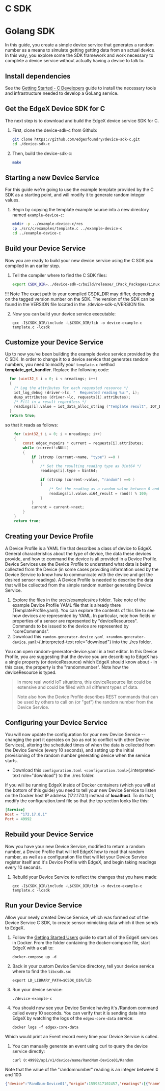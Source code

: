 # C SDK

# Golang SDK

In this guide, you create a simple device service that generates a
random number as a means to simulate getting getting data from an actual device. In this way, you explore some the SDK framework and work necessary to complete a device service without actually having a device to talk to.

## Install dependencies

See the [Getting Started - C Developers](Ch-GettingStartedCDevelopers) guide to install the necessary tools and infrastructure needed to develop a GoLang service.

## Get the EdgeX Device SDK for C

The next step is to download and build the EdgeX device service SDK for C.

1.  First, clone the device-sdk-c from Github:
    ``` bash
    git clone https://github.com/edgexfoundry/device-sdk-c.git
    cd ./device-sdk-c
    ```

2.  Then, build the device-sdk-c:
    ``` bash
    make
    ```

## Starting a new Device Service

For this guide we're going to use the example template provided by the
C SDK as a starting point, and will modify it to generate random integer
values.

1.  Begin by copying the template example source into a new directory
    named `example-device-c`:
    ``` bash
    mkdir -p ../example-device-c/res
    cp ./src/c/examples/template.c ../example-device-c
    cd ../example-device-c
    ```

## Build your Device Service

Now you are ready to build your new device service using the C SDK you
compiled in an earlier step.

1.  Tell the compiler where to find the C SDK files:
    ``` bash
    export CSDK_DIR=../device-sdk-c/build/release/_CPack_Packages/Linux/TGZ/csdk-1.3.0
    ```

!!! Note
    The exact path to your compiled CSDK_DIR may differ, depending on the tagged version number on the SDK.  The version of the SDK can be found in the VERSION file located in the ./device-sdk-c/VERSION file.

2.  Now you can build your device service executable:

        gcc -I$CSDK_DIR/include -L$CSDK_DIR/lib -o device-example-c template.c -lcsdk

## Customize your Device Service

Up to now you've been building the example device service provided by
the C SDK. In order to change it to a device service that generates
random numbers, you need to modify your `template.c` method
**template\_get\_handler**.  Replace the following code:

``` c
  for (uint32_t i = 0; i < nreadings; i++)
  {
    /* Log the attributes for each requested resource */
    iot_log_debug (driver->lc, "  Requested reading %u:", i);
    dump_attributes (driver->lc, requests[i].attributes);
    /* Fill in a result regardless */
    readings[i].value = iot_data_alloc_string ("Template result", IOT_DATA_REF);
  }
  return true;
```

so that it reads as follows:

``` c
    for (uint32_t i = 0; i < nreadings; i++)
    {
        const edgex_nvpairs * current = requests[i].attributes;
        while (current!=NULL)
        {
            if (strcmp (current->name, "type") ==0 )
            {
                /* Set the resulting reading type as Uint64 */
                readings[i].type = Uint64;

                if (strcmp (current->value, "random") ==0 )
                {
                    /* Set the reading as a random value between 0 and 100 */
                    readings[i].value.ui64_result = rand() % 100;
                }
            }
            current = current->next;
        }
    }
    return true;
```

## Creating your Device Profile

A Device Profile is a YAML file that describes a class of device to
EdgeX. General characteristics about the type of device, the data these
devices provide, and how to command the device is all provided in a
Device Profile. Device Services use the Device Profile to understand
what data is being collected from the Device (in some cases providing
information used by the Device Service to know how to communicate with
the device and get the desired sensor readings). A Device Profile is
needed to describe the data that will be collected from the simple
random number generating Device Service.

1.  Explore the files in the src/c/examples/res folder. Take note of the
    example Device Profile YAML file that is already there
    (TemplateProfile.yaml). You can explore the contents of this file to
    see how devices are represented by YAML. In particular, note how
    fields or properties of a sensor are represented by
    "deviceResources". Commands to be issued to the device are
    represented by "coreCommands".
2.  Download this
    `random-generator-device.yaml <random-generator-device.yaml>`{.interpreted-text
    role="download"} into the ./res folder.

You can open random-generator-device.yaml in a text editor. In this
Device Profile, you are suggesting that the device you are describing to
EdgeX has a single property (or deviceResource) which EdgeX should know
about - in this case, the property is the "randomnumber". Note how the
deviceResource is typed.

> In more real world IoT situations, this deviceResource list could be
> extensive and could be filled with all different types of data.
>
> Note also how the Device Profile describes REST commands that can be
> used by others to call on (or "get") the random number from the Device
> Service.

## Configuring your Device Service

You will now update the configuration for your new Device Service --
changing the port it operates on (so as not to conflict with other
Device Services), altering the scheduled times of when the data is
collected from the Device Service (every 10 seconds), and setting up the
initial provisioning of the random number generating device when the
service starts.

-   Download this
    `configuration.toml <configuration.toml>`{.interpreted-text
    role="download"} to the ./res folder.

If you will be running EdgeX inside of Docker containers (which you will
at the bottom of this guide) you need to tell your new Device Service to
listen on the Docker host IP address (172.17.0.1) instead of
**localhost**. To do that, modify the configuration.toml file so that
the top section looks like this:

``` toml
[Service]
Host = "172.17.0.1"
Port = 49992
```

## Rebuild your Device Service

Now you have your new Device Service, modified to return a random
number, a Device Profile that will tell EdgeX how to read that random
number, as well as a configuration file that will let your Device
Service register itself and it's Device Profile with EdgeX, and begin
taking readings every 10 seconds.

1.  Rebuild your Device Service to reflect the changes that you have
    made:

        gcc -I$CSDK_DIR/include -L$CSDK_DIR/lib -o device-example-c template.c -lcsdk

## Run your Device Service

Allow your newly created Device Service, which was formed out of the
Device Service C SDK, to create sensor mimicking data which it then
sends to EdgeX.

1.  Follow the [Getting Started Users](./Ch-GettingStartedUsers.md)
    guide to start all of the EdgeX services in Docker. From the folder
    containing the docker-compose file, start EdgeX with a call to:

        docker-compose up -d

2.  Back in your custom Device Service directory, tell your device
    service where to find the `libcsdk.so`:

        export LD_LIBRARY_PATH=$CSDK_DIR/lib

3.  Run your device service:

        ./device-example-c

4.  You should now see your Device Service having it's /Random command
    called every 10 seconds. You can verify that it is sending data into
    EdgeX by watching the logs of the `edgex-core-data`
    service:

        docker logs -f edgex-core-data

Which would print an Event record every time your Device Service is
called.

1.  You can manually generate an event using curl to query the device
    service directly:

        curl 0:49992/api/v1/device/name/RandNum-Device01/Random

Note that the value of the "randomnumber" reading is an integer
between 0 and 100:
```json
{"device":"RandNum-Device01","origin":1559317102457,"readings":[{"name":"randomnumber","value":"63"}]}
```
